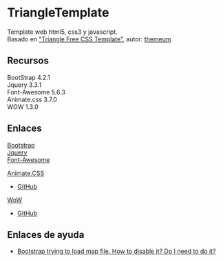 TriangleTemplate  
================  

Template web html5, css3 y javascript.  
Basado en ["Triangle Free CSS Template"](http://preview.astemplates.com/itempreview/538), autor: [themeum](https://www.themeum.com/)  

Recursos  
--------  
  
BootStrap 4.2.1  
Jquery 3.3.1  
Font-Awesome 5.6.3  
Animate.css 3.7.0  
WOW 1.3.0  
  
Enlaces  
-------  

[Bootstrap](https://getbootstrap.com/)  
[Jquery](https://jquery.com/)  
[Font-Awesome](https://fontawesome.com/)  
  
[Animate.CSS](https://daneden.github.io/animate.css/)
  - [GitHub](https://github.com/daneden/animate.css) 

[WoW](https://wowjs.uk)  
  - [GitHub](https://github.com/graingert/WOW)  
  

Enlaces de ayuda  
----------------  
  
  - [Bootstrap trying to load map file. How to disable it? Do I need to do it?](https://stackoverflow.com/questions/21773376/bootstrap-trying-to-load-map-file-how-to-disable-it-do-i-need-to-do-it) 

